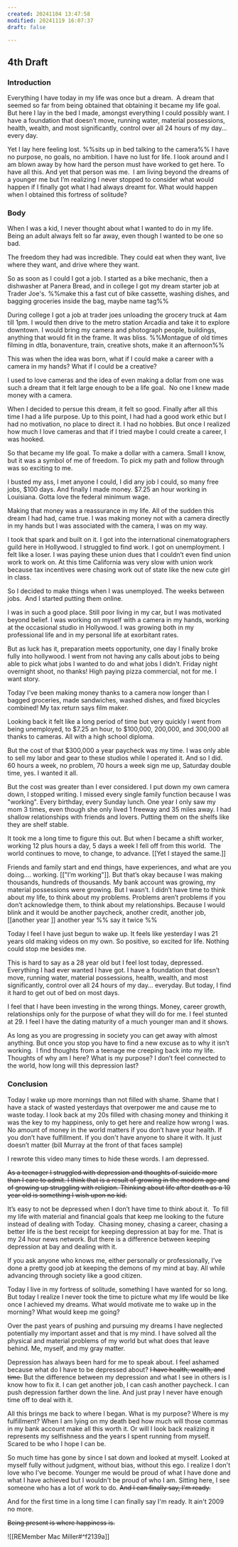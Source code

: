 ```yaml
---
created: 20241104 13:47:58
modified: 20241119 16:07:37
draft: false

---
```

## 4th Draft

### Introduction

Everything I have today in my life was once but a dream.  A dream that seemed so far from being obtained that obtaining it became my life goal.  But here I lay in the bed I made, amongst everything I could possibly want. I have a foundation that doesn’t move, running water, material possessions, health, wealth, and most significantly, control over all 24 hours of my day… every day. 

Yet I lay here feeling lost. %%sits up in bed talking to the camera%%  I have no purpose, no goals, no ambition. I have no lust for life. I look around and I am blown away by how hard the person must have worked to get here. To have all this. And yet that person was me.  I am living beyond the dreams of a younger me but I’m realizing I never stopped to consider what would happen if I finally got what I had always dreamt for. What would happen when I obtained this fortress of solitude?



### Body

When I was a kid, I never thought about what I wanted to do in my life.  Being an adult always felt so far away, even though I wanted to be one so bad.

The freedom they had was incredible. They could eat when they want, live where they want, and drive where they want. 

So as soon as I could I got a job. I started as a bike mechanic, then a dishwasher at Panera Bread, and in college I got my dream starter job at Trader Joe's. %%make this a fast cut of bike cassette, washing dishes, and bagging groceries inside the bag, maybe name tag%%

During college I got a job at trader joes unloading the grocery truck at 4am till 1pm. I would then drive to the metro station Arcadia and take it to explore downtown. I would bring my camera and photograph people, buildings, anything that would fit in the frame. It was bliss.  %%Montague of old times filming in dtla, bonaventure, train, creative shots, make it an afternoon%%

This was when the idea was born, what if I could make a career with a camera in my hands? What if I could be a creative?


I used to love cameras and the idea of even making a dollar from one was such a dream that it felt large enough to be a life goal.  No one I knew made money with a camera.

When I decided to persue this dream, it felt so good. Finally after all this time I had a life purpose. Up to this point, I had had a good work ethic but I had no motivation, no place to direct it. I had no hobbies. But once I realized how much I love cameras and that if I tried maybe I could create a career, I was hooked. 

So that became my life goal. To make a dollar with a camera. Small I know, but it was a symbol of me of freedom. To pick my path and follow through was so exciting to me. 

I busted my ass, I met anyone I could, I did any job I could, so many free jobs, $100 days. And finally I made money. $7.25 an hour working in Louisiana. Gotta love the federal minimum wage. 

Making that money was a reassurance in my life. All of the sudden this dream I had had, came true. I was making money not with a camera directly in my hands but I was associated with the camera, I was on my way. 

I took that spark and built on it. I got into the international cinematographers guild here in Hollywood. I struggled to find work. I got on unemployment. I felt like a loser. I was paying these union dues that I couldn’t even find union work to work on. At this time California was very slow with union work because tax incentives were chasing work out of state like the new cute girl in class. 

So I decided to make things when I was unemployed. The weeks between jobs.  And I started putting them online. 

I was in such a good place. Still poor living in my car, but I was motivated beyond belief. I was working on myself with a camera in my hands, working at the occasional studio in Hollywood. I was growing both in my professional life and in my personal life at exorbitant rates.

But as luck has it, preparation meets opportunity, one day I finally broke fully into hollywood. I went from not having any calls about jobs to being able to pick what jobs I wanted to do and what jobs I didn’t. Friday night overnight shoot, no thanks! High paying pizza commercial, not for me. I want story.

Today I’ve been making money thanks to a camera now longer than I bagged groceries, made sandwiches, washed dishes, and fixed bicycles combined! My tax return says film maker.    

Looking back it felt like a long period of time but very quickly I went from being unemployed, to $7.25 an hour, to $100,000, 200,000, and 300,000 all thanks to cameras. All with a high school diploma. 

But the cost of that $300,000 a year paycheck was my time. I was only able to sell my labor and gear to these studios while I operated it. And so I did. 60 hours a week, no problem, 70 hours a week sign me up, Saturday double time, yes. I wanted it all. 

But the cost was greater than I ever considered. I put down my own camera down, I stopped writing. I missed every single family function because I was "working". Every birthday, every Sunday lunch. One year I only saw my mom 3 times, even though she only lived 1 freeway and 35 miles away. I had shallow relationships with friends and lovers. Putting them on the shelfs like they are shelf stable.

It took me a long time to figure this out. But when I became a shift worker, working 12 plus hours a day, 5 days a week I fell off from this world.  The world continues to move, to change, to advance. [[Yet I stayed the same.]]

Friends and family start and end things, have experiences, and what are you doing…. working. [["I’m working"]]. But that’s okay because I was making thousands, hundreds of thousands. My bank account was growing, my material possessions were growing. But I wasn’t. I didn’t have time to think about my life, to think about my problems. Problems aren’t problems if you don’t acknowledge them, to think about my relationships. Because I would blink and it would be another paycheck, another credit, another job, [[another year ]] another year %% say it twice %%

Today I feel I have just begun to wake up. It feels like  yesterday I was 21 years old making videos on my own. So positive, so excited for life. Nothing could stop me besides me.

This is hard to say as a 28 year old but I feel lost today, depressed. Everything I had ever wanted I have got. I have a foundation that doesn’t move, running water, material possessions, health, wealth, and most significantly, control over all 24 hours of my day… everyday. But today, I find it hard to get out of bed on most days. 

I feel that I have been investing in the wrong things. Money, career growth, relationships only for the purpose of what they will do for me. I feel stunted at 29. I feel I have the dating maturity of a much younger man and it shows. 

As long as you are progressing in society you can get away with almost anything. But once you stop you have to find a new excuse as to why it isn’t working.  I find thoughts from a teenage me creeping back into my life. Thoughts of why am I here? What is my purpose? I don’t feel connected to the world, how long will this depression last?

### Conclusion

Today I wake up more mornings than not filled with shame. Shame that I have a stack of wasted yesterdays that overpower me and cause me to waste today. I look back at my 20s filled with chasing money and thinking it was the key to my happiness, only to get here and realize how wrong I was. No amount of money in the world matters if you don’t have your health. If you don’t have fulfillment.  If you don't have anyone to share it with. It just doesn’t matter (bill Murray at the front of that faces sample)  

I rewrote this video many times to hide these words. I am depressed.  

~~As a teenager I struggled with depression and thoughts of suicide more than I care to admit. I think that is a result of growing in the modern age and of growing up struggling with religion. Thinking about life after death as a 10 year old is something I wish upon no kid.~~ 

It’s easy to not be depressed when I don’t have time to think about it.  To fill my life with material and financial goals that keep me looking to the future instead of dealing with Today.  Chasing money, chasing a career, chasing a better life is the best receipt for keeping depression at bay for me. That is my 24 hour news network. But there is a difference between keeping depression at bay and dealing with it. 

If you ask anyone who knows me, either personally or professionally, I’ve done a pretty good job at keeping the demons of my mind at bay. All while advancing through society like a good citizen. 

Today I live in my fortress of solitude, something I have wanted for so long. But today I realize I never took the time to picture what my life would be like once I achieved my dreams. What would motivate me to wake up in the morning? What would keep me going?

Over the past years of pushing and pursuing my dreams I have neglected potentially my important asset and that is my mind. I have solved all the physical and material problems of my world but what does that leave behind. Me, myself, and my gray matter. 

Depression has always been hard for me to speak about. I feel ashamed because what do I have to be depressed about? ~~I have health, wealth, and time.~~ But the difference between my depression and what I see in others is I know how to fix it. I can get another job, I can cash another paycheck. I can push depression farther down the line. And just pray I never have enough time off to deal with it. 


All this brings me back to where I began. What is my purpose? Where is my fulfillment? When I am lying on my death bed how much will those commas in my bank account make all this worth it. Or will I look back realizing it represents my selfishness and the years I spent running from myself.  Scared to be who I hope I can be.

So much time has gone by since I sat down and looked at myself. Looked at myself fully without judgment, without bias, without this ego. I realize I don't love who I've become. Younger me would be proud of what I have done and what I have achieved but I wouldn't be proud of who I am. Sitting here, I see someone who has a lot of work to do. ~~And I can finally say, I'm ready.~~

And for the first time in a long time I can finally say I'm ready.  It ain't 2009 no more.

~~Being present is where happiness is.~~

![[REMember Mac Miller#^f2139a]]
